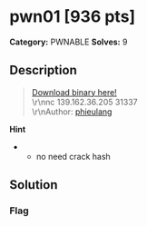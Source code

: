 # pwn01 [936 pts]

**Category:** PWNABLE
**Solves:** 9

## Description
>[Download binary here!](https://drive.google.com/file/d/1EQsGnABmNdTYpZU8v8GO7oFSJfSoKFLv/view?usp=share_link)</br>\r\nnc 139.162.36.205 31337</br>\r\nAuthor: [phieulang](https://twitter.com/hoanglh93)

**Hint**
* - no need crack hash

## Solution

### Flag

